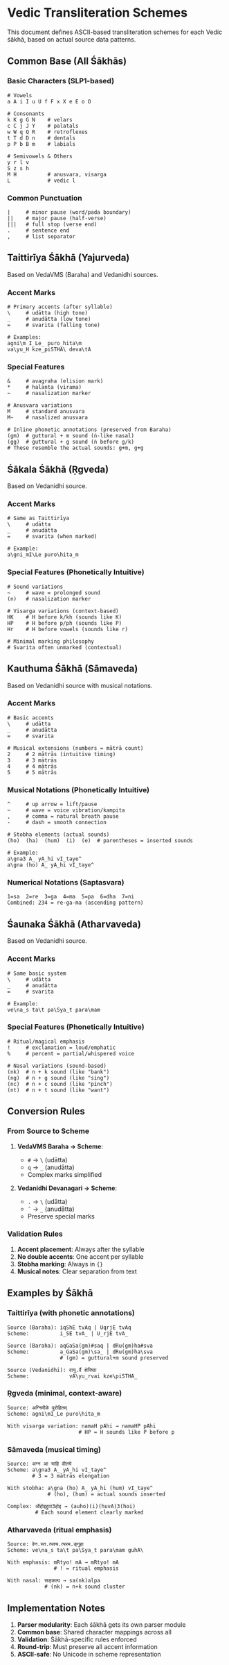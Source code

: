 # Vedic Transliteration Schemes

This document defines ASCII-based transliteration schemes for each Vedic śākhā, based on actual source data patterns.

## Common Base (All Śākhās)

### Basic Characters (SLP1-based)
```
# Vowels
a A i I u U f F x X e E o O

# Consonants
k K g G N    # velars
c C j J Y    # palatals  
w W q Q R    # retroflexes
t T d D n    # dentals
p P b B m    # labials

# Semivowels & Others
y r l v
S z s h
M H          # anusvara, visarga
L            # vedic l
```

### Common Punctuation
```
|     # minor pause (word/pada boundary)
||    # major pause (half-verse)
|||   # full stop (verse end)
.     # sentence end
,     # list separator
```

## Taittirīya Śākhā (Yajurveda)

Based on VedaVMS (Baraha) and Vedanidhi sources.

### Accent Marks
```
# Primary accents (after syllable)
\     # udātta (high tone)
_     # anudātta (low tone)  
=     # svarita (falling tone)

# Examples:
agni\m I_Le_ puro_hita\m
va\yu_H kze_piSTHA\ deva\tA
```

### Special Features
```
&     # avagraha (elision mark)
*     # halanta (virama)
~     # nasalization marker

# Anusvara variations
M     # standard anusvara
M~    # nasalized anusvara

# Inline phonetic annotations (preserved from Baraha)
(gm)  # guttural + m sound (ṅ-like nasal)
(gg)  # guttural + g sound (ṅ before g/k)
# These resemble the actual sounds: g+m, g+g
```

## Śākala Śākhā (Ṛgveda)

Based on Vedanidhi source.

### Accent Marks
```
# Same as Taittirīya
\     # udātta
_     # anudātta
=     # svarita (when marked)

# Example:
a\gni_mI\Le puro\hita_m
```

### Special Features (Phonetically Intuitive)
```
# Sound variations
~     # wave = prolonged sound
(n)   # nasalization marker

# Visarga variations (context-based)
HK    # H before k/kh (sounds like K)
HP    # H before p/ph (sounds like P)  
Hr    # H before vowels (sounds like r)

# Minimal marking philosophy
# Svarita often unmarked (contextual)
```

## Kauthuma Śākhā (Sāmaveda)

Based on Vedanidhi source with musical notations.

### Accent Marks
```
# Basic accents
\     # udātta
_     # anudātta
=     # svarita

# Musical extensions (numbers = mātrā count)
2     # 2 mātrās (intuitive timing)
3     # 3 mātrās
4     # 4 mātrās
5     # 5 mātrās
```

### Musical Notations (Phonetically Intuitive)
```
^     # up arrow = lift/pause
~     # wave = voice vibration/kampita
,     # comma = natural breath pause
-     # dash = smooth connection

# Stobha elements (actual sounds)
(ho)  (ha)  (hum)  (i)  (e)  # parentheses = inserted sounds

# Example:
a\gna3 A_ yA_hi vI_taye^
a\gna (ho) A_ yA_hi vI_taye^
```

### Numerical Notations (Saptasvara)
```
1=sa  2=re  3=ga  4=ma  5=pa  6=dha  7=ni
Combined: 234 = re-ga-ma (ascending pattern)
```

## Śaunaka Śākhā (Atharvaveda)

Based on Vedanidhi source.

### Accent Marks
```
# Same basic system
\     # udātta
_     # anudātta
=     # svarita

# Example:
ve\na_s ta\t pa\Sya_t para\mam
```

### Special Features (Phonetically Intuitive)
```
# Ritual/magical emphasis
!     # exclamation = loud/emphatic
%     # percent = partial/whispered voice

# Nasal variations (sound-based)
(nk)  # n + k sound (like "bank")
(ng)  # n + g sound (like "sing")
(nc)  # n + c sound (like "pinch")
(nt)  # n + t sound (like "want")
```

## Conversion Rules

### From Source to Scheme

1. **VedaVMS Baraha → Scheme**:
   - `#` → `\` (udātta)
   - `q` → `_` (anudātta)
   - Complex marks simplified

2. **Vedanidhi Devanagari → Scheme**:
   - `.` → `\` (udātta)
   - `ˆ` → `_` (anudātta)
   - Preserve special marks

### Validation Rules

1. **Accent placement**: Always after the syllable
2. **No double accents**: One accent per syllable
3. **Stobha marking**: Always in `{}`
4. **Musical notes**: Clear separation from text

## Examples by Śākhā

### Taittirīya (with phonetic annotations)
```
Source (Baraha): iqShE tvAq | UqrjE tvAq
Scheme:          i_SE tvA_ | U_rjE tvA_

Source (Baraha): aqGaSa(gm)#saq | dRu(gm)ha#sva
Scheme:          a_GaSa(gm)\sa_ | dRu(gm)ha\sva
                 # (gm) = guttural+m sound preserved

Source (Vedanidhi): वायु.र्वै क्षेपिष्ठा
Scheme:             vA\yu_rvai kze\piSTHA_
```

### Ṛgveda (minimal, context-aware)
```
Source: अग्निमीळे पुरोहितम्
Scheme: agni\mI_Le puro\hita_m

With visarga variation: namaH pAhi → namaHP pAhi
                       # HP = H sounds like P before p
```

### Sāmaveda (musical timing)
```
Source: अग्न आ याहि वीतये
Scheme: a\gna3 A_ yA_hi vI_taye^
        # 3 = 3 mātrās elongation

With stobha: a\gna (ho) A_ yA_hi (hum) vI_taye^
             # (ho), (hum) = actual sounds inserted

Complex: औहोइहुवा3होइ → (auho)(i)(huvA)3(hoi)
         # Each sound element clearly marked
```

### Atharvaveda (ritual emphasis)
```
Source: वेन.स्त.त्पश्य.त्परम.ङ्गुहा  
Scheme: ve\na_s ta\t pa\Sya_t para\mam guhA\

With emphasis: mRtyo! mA → mRtyo! mA
               # ! = ritual emphasis

With nasal: सङ्कल्प → sa(nk)alpa  
            # (nk) = n+k sound cluster
```

## Implementation Notes

1. **Parser modularity**: Each śākhā gets its own parser module
2. **Common base**: Shared character mappings across all
3. **Validation**: Śākhā-specific rules enforced
4. **Round-trip**: Must preserve all accent information
5. **ASCII-safe**: No Unicode in scheme representation